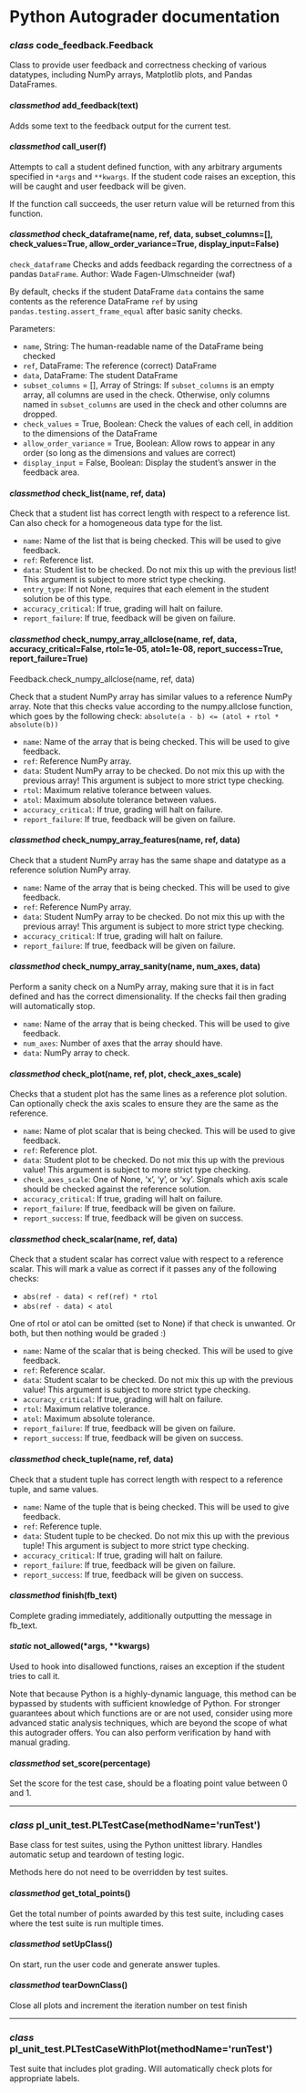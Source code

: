 <!-- Python-Autograder documentation master file, created by
sphinx-quickstart on Mon May 18 10:29:36 2020.
You can adapt this file completely to your liking, but it should at least
contain the root `toctree` directive. -->

# Python Autograder documentation

### _class_ code_feedback.Feedback

Class to provide user feedback and correctness checking of various datatypes, including NumPy arrays, Matplotlib plots, and Pandas DataFrames.

#### _classmethod_ add_feedback(text)

Adds some text to the feedback output for the current test.

#### _classmethod_ call_user(f)

Attempts to call a student defined function, with any arbitrary arguments specified in `*args` and `**kwargs`. If the student code raises an exception, this will be caught and user feedback will be given.

If the function call succeeds, the user return value will be returned from this function.

#### _classmethod_ check_dataframe(name, ref, data, subset_columns=[], check_values=True, allow_order_variance=True, display_input=False)

`check_dataframe`
Checks and adds feedback regarding the correctness of
a pandas `DataFrame`.
Author: Wade Fagen-Ulmschneider (waf)

By default, checks if the student DataFrame `data` contains the same contents as the reference DataFrame `ref` by using `pandas.testing.assert_frame_equal` after basic sanity checks.

Parameters:

- `name`, String: The human-readable name of the DataFrame being checked
- `ref`, DataFrame: The reference (correct) DataFrame
- `data`, DataFrame: The student DataFrame
- `subset_columns` = [], Array of Strings:
  If `subset_columns` is an empty array, all columns are used in the check.
  Otherwise, only columns named in `subset_columns` are used in the check and other columns are dropped.
- `check_values` = True, Boolean: Check the values of each cell, in addition to the dimensions of the DataFrame
- `allow_order_variance` = True, Boolean: Allow rows to appear in any order (so long as the dimensions and values are correct)
- `display_input` = False, Boolean: Display the student’s answer in the feedback area.

#### _classmethod_ check_list(name, ref, data)

Check that a student list has correct length with respect to a reference list. Can also check for a homogeneous data type for the list.

- `name`: Name of the list that is being checked. This will be used to give feedback.
- `ref`: Reference list.
- `data`: Student list to be checked. Do not mix this up with the previous list! This argument is subject to more strict type checking.
- `entry_type`: If not None, requires that each element in the student solution be of this type.
- `accuracy_critical`: If true, grading will halt on failure.
- `report_failure`: If true, feedback will be given on failure.

#### _classmethod_ check_numpy_array_allclose(name, ref, data, accuracy_critical=False, rtol=1e-05, atol=1e-08, report_success=True, report_failure=True)

Feedback.check_numpy_allclose(name, ref, data)

Check that a student NumPy array has similar values to a reference NumPy array. Note that this checks value according to the numpy.allclose function, which goes by the following check:
`absolute(a - b) <= (atol + rtol * absolute(b))`

- `name`: Name of the array that is being checked. This will be used to give feedback.
- `ref`: Reference NumPy array.
- `data`: Student NumPy array to be checked. Do not mix this up with the previous array! This argument is subject to more strict type checking.
- `rtol`: Maximum relative tolerance between values.
- `atol`: Maximum absolute tolerance between values.
- `accuracy_critical`: If true, grading will halt on failure.
- `report_failure`: If true, feedback will be given on failure.

#### _classmethod_ check_numpy_array_features(name, ref, data)

Check that a student NumPy array has the same shape and datatype as a reference solution NumPy array.

- `name`: Name of the array that is being checked. This will be used to give feedback.
- `ref`: Reference NumPy array.
- `data`: Student NumPy array to be checked. Do not mix this up with the previous array! This argument is subject to more strict type checking.
- `accuracy_critical`: If true, grading will halt on failure.
- `report_failure`: If true, feedback will be given on failure.

#### _classmethod_ check_numpy_array_sanity(name, num_axes, data)

Perform a sanity check on a NumPy array, making sure that it is in fact defined and has the correct dimensionality. If the checks fail then grading will automatically stop.

- `name`: Name of the array that is being checked. This will be used to give feedback.
- `num_axes`: Number of axes that the array should have.
- `data`: NumPy array to check.

#### _classmethod_ check_plot(name, ref, plot, check_axes_scale)

Checks that a student plot has the same lines as a reference plot solution. Can optionally check the axis scales to ensure they are the same as the reference.

- `name`: Name of plot scalar that is being checked. This will be used to give feedback.
- `ref`: Reference plot.
- `data`: Student plot to be checked. Do not mix this up with the previous value! This argument is subject to more strict type checking.
- `check_axes_scale`: One of None, ‘x’, ‘y’, or ‘xy’. Signals which axis scale should be checked against the reference solution.
- `accuracy_critical`: If true, grading will halt on failure.
- `report_failure`: If true, feedback will be given on failure.
- `report_success`: If true, feedback will be given on success.

#### _classmethod_ check_scalar(name, ref, data)

Check that a student scalar has correct value with respect to a reference scalar. This will mark a value as correct if it passes any of the following checks:

- `abs(ref - data) < ref(ref) * rtol`
- `abs(ref - data) < atol`

One of rtol or atol can be omitted (set to None) if that check is unwanted.
Or both, but then nothing would be graded :)

- `name`: Name of the scalar that is being checked. This will be used to give feedback.
- `ref`: Reference scalar.
- `data`: Student scalar to be checked. Do not mix this up with the previous value! This argument is subject to more strict type checking.
- `accuracy_critical`: If true, grading will halt on failure.
- `rtol`: Maximum relative tolerance.
- `atol`: Maximum absolute tolerance.
- `report_failure`: If true, feedback will be given on failure.
- `report_success`: If true, feedback will be given on success.

#### _classmethod_ check_tuple(name, ref, data)

Check that a student tuple has correct length with respect to a reference tuple, and same values.

- `name`: Name of the tuple that is being checked. This will be used to give feedback.
- `ref`: Reference tuple.
- `data`: Student tuple to be checked. Do not mix this up with the previous tuple! This argument is subject to more strict type checking.
- `accuracy_critical`: If true, grading will halt on failure.
- `report_failure`: If true, feedback will be given on failure.
- `report_success`: If true, feedback will be given on success.

#### _classmethod_ finish(fb_text)

Complete grading immediately, additionally outputting the message in fb_text.

#### _static_ not_allowed(\*args, \*\*kwargs)

Used to hook into disallowed functions, raises an exception if
the student tries to call it.

Note that because Python is a highly-dynamic language, this method can
be bypassed by students with sufficient knowledge of Python. For stronger
guarantees about which functions are or are not used, consider using more
advanced static analysis techniques, which are beyond the scope of what
this autograder offers. You can also perform verification by hand with
manual grading.

#### _classmethod_ set_score(percentage)

Set the score for the test case, should be a floating point value between 0 and 1.

---

### _class_ pl_unit_test.PLTestCase(methodName='runTest')

Base class for test suites, using the Python unittest library.
Handles automatic setup and teardown of testing logic.

Methods here do not need to be overridden by test suites.

#### _classmethod_ get_total_points()

Get the total number of points awarded by this test suite, including
cases where the test suite is run multiple times.

#### _classmethod_ setUpClass()

On start, run the user code and generate answer tuples.

#### _classmethod_ tearDownClass()

Close all plots and increment the iteration number on test finish

---

### _class_ pl_unit_test.PLTestCaseWithPlot(methodName='runTest')

Test suite that includes plot grading. Will automatically check plots
for appropriate labels.
